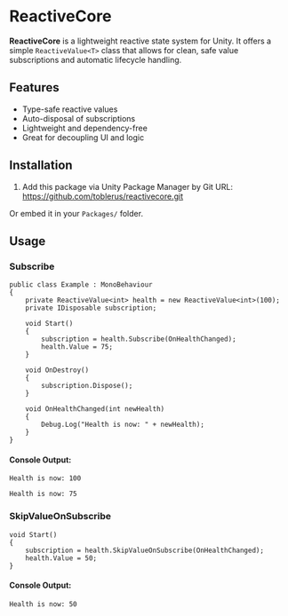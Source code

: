 # ReactiveCore

**ReactiveCore** is a lightweight reactive state system for Unity. It offers a simple `ReactiveValue<T>` class that allows for clean, safe value subscriptions and automatic lifecycle handling.

## Features

- Type-safe reactive values
- Auto-disposal of subscriptions
- Lightweight and dependency-free
- Great for decoupling UI and logic

## Installation

1. Add this package via Unity Package Manager by Git URL: https://github.com/toblerus/reactivecore.git

Or embed it in your `Packages/` folder.

## Usage
### Subscribe
```
public class Example : MonoBehaviour
{
    private ReactiveValue<int> health = new ReactiveValue<int>(100);
    private IDisposable subscription;

    void Start()
    {
        subscription = health.Subscribe(OnHealthChanged);
        health.Value = 75;
    }

    void OnDestroy()
    {
        subscription.Dispose();
    }

    void OnHealthChanged(int newHealth)
    {
        Debug.Log("Health is now: " + newHealth);
    }
}
```

#### Console Output:

```
Health is now: 100

Health is now: 75
```
### SkipValueOnSubscribe

```
void Start()
{
    subscription = health.SkipValueOnSubscribe(OnHealthChanged);
    health.Value = 50;
}
```

#### Console Output:

`Health is now: 50`
